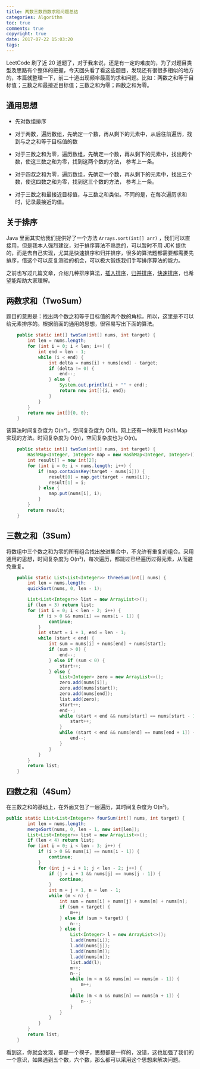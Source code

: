 ```yaml
---
title: 两数三数四数求和问题总结
categories: Algorithm
toc: true
comments: true
copyright: true
date: 2017-07-22 15:03:20
tags:
---
```


 LeetCode 刷了近 20 道题了，对于我来说，还是有一定的难度的，为了对题目类型及思路有个整体的把握，今天回头看了看这些题目，发现还有很很多相似的地方的，本篇就整理一下，前二十道出现频率最高的求和问题。比如：两数之和等于目标值；三数之和最接近目标值；三数之和为零；四数之和为零。

<!--more-->

## 通用思想

- 先对数组排序


- 对于两数，遍历数组，先确定一个数，再从剩下的元素中，从后往前遍历，找到与之之和等于目标值的数
- 对于三数之和为零，遍历数组，先确定一个数，再从剩下的元素中，找出两个数，使这三数之和为零，找到这两个数的方法， 参考上一条。
- 对于四叔之和为零，遍历数组，先确定一个数，再从剩下的元素中，找出三个数，使这四数之和为零，找到这三个数的方法， 参考上一条。
- 对于三数之和最接近目标值，与三数之和类似。不同的是，在每次遍历求和时，记录最接近的值。



## 关于排序

Java 里面其实给我们提供好了一个方法  `Arrays.sort(int[] arr)` ，我们可以直接用，但是我本人强烈建议，对于排序算法不熟悉的，可以暂时不用 JDK 提供的，而是去自己实现，尤其是快速排序和归并排序，很多的算法题都需要都需要先排序，借这个可以反复测验的机会，可以极大锻炼我们手写排序算法的能力。

之前也写过几篇文章，介绍几种排序算法，[插入排序](https://mjd507.github.io/2017/01/21/Algorithm-Insertion-Sort/)，[归并排序](https://mjd507.github.io/2017/01/25/Algorithm-Merge-Sort/)，[快速排序](https://mjd507.github.io/2017/02/07/Algorithm-Quick-Sort/)，也希望能帮助大家理解。



## 两数求和（TwoSum）

题目的意思是：找出两个数之和等于目标值的两个数的角标，所以，这里是不可以给元素排序的。根据前面的通用的思想，很容易写出下面的算法。

```java
    public static int[] twoSum(int[] nums, int target) {
        int len = nums.length;
        for (int i = 0; i < len; i++) {
            int end = len - 1;
            while (i < end) {
                int delta = nums[i] + nums[end] - target;
                if (delta != 0) {
                    end--;
                } else {
                    System.out.println(i + "" + end);
                    return new int[]{i, end};
                }
            }
        }
        return new int[]{0, 0};
    }
```

该算法时间复杂度为 O(n²)，空间复杂度为 O(1)。网上还有一种采用 HashMap 实现的方法。时间复杂度为 O(n)，空间复杂度也为 O(n)。

```java
    public static int[] twoSum(int[] nums, int target) {
        HashMap<Integer, Integer> map = new HashMap<Integer, Integer>();
        int result[] = new int[2];
        for (int i = 0; i < nums.length; i++) {
            if (map.containsKey(target - nums[i])) {
                result[0] = map.get(target - nums[i]);
                result[1] = i;
            } else {
                map.put(nums[i], i);
            }
        }
        return result;
    }

```



## 三数之和（3Sum）

将数组中三个数之和为零的所有组合找出放进集合中，不允许有重复的组合。采用通用的思想，时间复杂度为 O(n²)，每次遍历，都跳过已经遍历过得元素，从而避免重复。

```java
    public static List<List<Integer>> threeSum(int[] nums) {
        int len = nums.length;
        quickSort(nums, 0, len - 1);

        List<List<Integer>> list = new ArrayList<>();
        if (len < 3) return list;
        for (int i = 0; i < len - 2; i++) {
            if (i > 0 && nums[i] == nums[i - 1]) {
                continue;
            }
            int start = i + 1, end = len - 1;
            while (start < end) {
                int sum = nums[i] + nums[end] + nums[start];
                if (sum > 0) {
                    end--;
                } else if (sum < 0) {
                    start++;
                } else {
                    List<Integer> zero = new ArrayList<>();
                    zero.add(nums[i]);
                    zero.add(nums[start]);
                    zero.add(nums[end]);
                    list.add(zero);
                    start++;
                    end--;
                    while (start < end && nums[start] == nums[start - 1]) {
                        start++;
                    }
                    while (start < end && nums[end] == nums[end + 1]) {
                        end--;
                    }
                }
            }
        }
        return list;
    }

```





## 四数之和（4Sum）

在三数之和的基础上，在外面又包了一层遍历，其时间复杂度为 O(n³)。

```java
public static List<List<Integer>> fourSum(int[] nums, int target) {
        int len = nums.length;
        mergeSort(nums, 0, len - 1, new int[len]);
        List<List<Integer>> list = new ArrayList<>();
        if (len < 4) return list;
        for (int i = 0; i < len - 3; i++) {
            if (i > 0 && nums[i] == nums[i - 1]) {
                continue;
            }
            for (int j = i + 1; j < len - 2; j++) {
                if (j > i + 1 && nums[j] == nums[j - 1]) {
                    continue;
                }
                int m = j + 1, n = len - 1;
                while (m < n) {
                    int sum = nums[i] + nums[j] + nums[m] + nums[n];
                    if (sum < target) {
                        m++;
                    } else if (sum > target) {
                        n--;
                    } else {
                        List<Integer> l = new ArrayList<>();
                        l.add(nums[i]);
                        l.add(nums[j]);
                        l.add(nums[m]);
                        l.add(nums[n]);
                        list.add(l);
                        m++;
                        n--;
                        while (m < n && nums[m] == nums[m - 1]) {
                            m++;
                        }
                        while (m < n && nums[n] == nums[n + 1]) {
                            n--;
                        }
                    }
                }
            }
        }
        return list;
    }
```



看到这，你就会发现，都是一个模子，思想都是一样的，没错，这也加强了我们的一个意识，如果遇到五个数，六个数，那么都可以采用这个思想来解决问题。